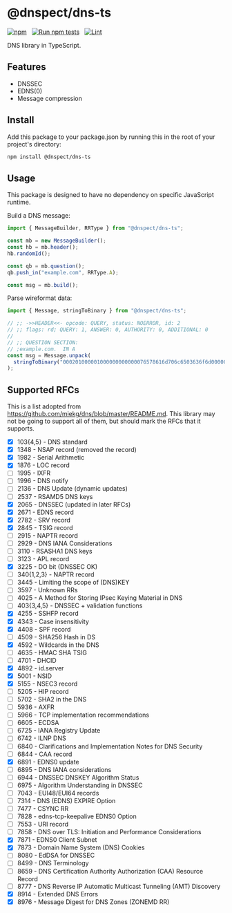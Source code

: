 # @dnspect/dns-ts

[![npm](https://img.shields.io/npm/v/@dnspect/dns-ts.svg)](https://www.npmjs.com/package/@dnspect/dns-ts) &nbsp;
[![Run npm tests](https://github.com/dnspect/dns-ts/actions/workflows/test.yml/badge.svg)](https://github.com/dnspect/dns-ts/actions/workflows/test.yml) &nbsp;
[![Lint](https://github.com/dnspect/dns-ts/actions/workflows/lint.yml/badge.svg)](https://github.com/dnspect/dns-ts/actions/workflows/lint.yml) &nbsp;

DNS library in TypeScript.

## Features

- DNSSEC
- EDNS(0)
- Message compression

## Install

Add this package to your package.json by running this in the root of your project's directory:

```sh
npm install @dnspect/dns-ts
```

## Usage

This package is designed to have no dependency on specific JavaScript runtime.

Build a DNS message:

```javascript
import { MessageBuilder, RRType } from "@dnspect/dns-ts";

const mb = new MessageBuilder();
const hb = mb.header();
hb.randomId();

const qb = mb.question();
qb.push_in("example.com", RRType.A);

const msg = mb.build();
```

Parse wireformat data:

```javascript
import { Message, stringToBinary } from "@dnspect/dns-ts";

// ;; ->>HEADER<<- opcode: QUERY, status: NOERROR, id: 2
// ;; flags: rd; QUERY: 1, ANSWER: 0, AUTHORITY: 0, ADDITIONAL: 0
//
// ;; QUESTION SECTION:
// ;example.com.  IN A
const msg = Message.unpack(
  stringToBinary("000201000001000000000000076578616d706c6503636f6d0000010001", "hex")
);
```

## Supported RFCs

This is a list adopted from <https://github.com/miekg/dns/blob/master/README.md>. This library may not be going to support all of them, but should mark the RFCs that it supports.

- [x] 103{4,5} - DNS standard
- [x] 1348 - NSAP record (removed the record)
- [x] 1982 - Serial Arithmetic
- [x] 1876 - LOC record
- [ ] 1995 - IXFR
- [ ] 1996 - DNS notify
- [ ] 2136 - DNS Update (dynamic updates)
- [ ] 2537 - RSAMD5 DNS keys
- [x] 2065 - DNSSEC (updated in later RFCs)
- [x] 2671 - EDNS record
- [x] 2782 - SRV record
- [x] 2845 - TSIG record
- [ ] 2915 - NAPTR record
- [ ] 2929 - DNS IANA Considerations
- [ ] 3110 - RSASHA1 DNS keys
- [ ] 3123 - APL record
- [x] 3225 - DO bit (DNSSEC OK)
- [ ] 340{1,2,3} - NAPTR record
- [ ] 3445 - Limiting the scope of (DNS)KEY
- [ ] 3597 - Unknown RRs
- [ ] 4025 - A Method for Storing IPsec Keying Material in DNS
- [ ] 403{3,4,5} - DNSSEC + validation functions
- [x] 4255 - SSHFP record
- [x] 4343 - Case insensitivity
- [x] 4408 - SPF record
- [ ] 4509 - SHA256 Hash in DS
- [x] 4592 - Wildcards in the DNS
- [ ] 4635 - HMAC SHA TSIG
- [ ] 4701 - DHCID
- [x] 4892 - id.server
- [x] 5001 - NSID
- [x] 5155 - NSEC3 record
- [ ] 5205 - HIP record
- [ ] 5702 - SHA2 in the DNS
- [ ] 5936 - AXFR
- [ ] 5966 - TCP implementation recommendations
- [ ] 6605 - ECDSA
- [ ] 6725 - IANA Registry Update
- [ ] 6742 - ILNP DNS
- [ ] 6840 - Clarifications and Implementation Notes for DNS Security
- [ ] 6844 - CAA record
- [x] 6891 - EDNS0 update
- [ ] 6895 - DNS IANA considerations
- [ ] 6944 - DNSSEC DNSKEY Algorithm Status
- [ ] 6975 - Algorithm Understanding in DNSSEC
- [ ] 7043 - EUI48/EUI64 records
- [ ] 7314 - DNS (EDNS) EXPIRE Option
- [ ] 7477 - CSYNC RR
- [ ] 7828 - edns-tcp-keepalive EDNS0 Option
- [ ] 7553 - URI record
- [ ] 7858 - DNS over TLS: Initiation and Performance Considerations
- [x] 7871 - EDNS0 Client Subnet
- [x] 7873 - Domain Name System (DNS) Cookies
- [ ] 8080 - EdDSA for DNSSEC
- [ ] 8499 - DNS Terminology
- [ ] 8659 - DNS Certification Authority Authorization (CAA) Resource Record
- [ ] 8777 - DNS Reverse IP Automatic Multicast Tunneling (AMT) Discovery
- [x] 8914 - Extended DNS Errors
- [x] 8976 - Message Digest for DNS Zones (ZONEMD RR)
